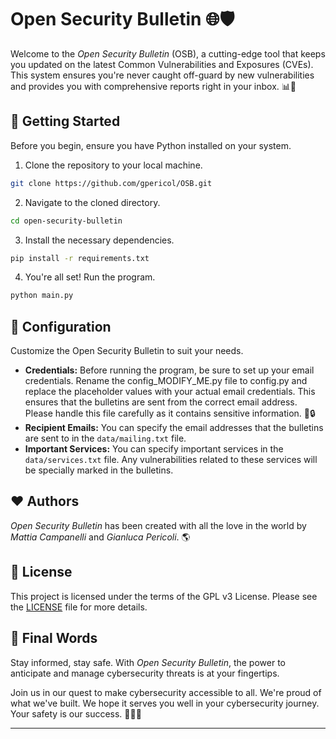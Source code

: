 # Open Security Bulletin 🌐🛡️

Welcome to the *Open Security Bulletin* (OSB), a cutting-edge tool that keeps you updated on the latest Common Vulnerabilities and Exposures (CVEs). This system ensures you're never caught off-guard by new vulnerabilities and provides you with comprehensive reports right in your inbox. 📊📧

## 🚀 Getting Started

Before you begin, ensure you have Python installed on your system.

1. Clone the repository to your local machine.

```bash
git clone https://github.com/gpericol/OSB.git
```

2. Navigate to the cloned directory.

```bash
cd open-security-bulletin
```

3. Install the necessary dependencies.

```bash
pip install -r requirements.txt
```

4. You're all set! Run the program.

```bash
python main.py
```

## 🎯 Configuration

Customize the Open Security Bulletin to suit your needs.

- **Credentials:** Before running the program, be sure to set up your email credentials. Rename the config_MODIFY_ME.py file to config.py and replace the placeholder values with your actual email credentials. This ensures that the bulletins are sent from the correct email address. Please handle this file carefully as it contains sensitive information. 🔑🔒
- **Recipient Emails:** You can specify the email addresses that the bulletins are sent to in the `data/mailing.txt` file.
- **Important Services:** You can specify important services in the `data/services.txt` file. Any vulnerabilities related to these services will be specially marked in the bulletins.

## ❤️ Authors

*Open Security Bulletin* has been created with all the love in the world by *Mattia Campanelli* and *Gianluca Pericoli*. 🌎

## 📜 License

This project is licensed under the terms of the GPL v3 License. Please see the [LICENSE](LICENSE) file for more details.

## 🏁 Final Words

Stay informed, stay safe. With *Open Security Bulletin*, the power to anticipate and manage cybersecurity threats is at your fingertips. 

Join us in our quest to make cybersecurity accessible to all. We're proud of what we've built. We hope it serves you well in your cybersecurity journey. Your safety is our success. 🎉🎉🎉

---
